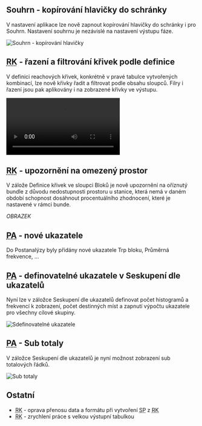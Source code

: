 ﻿---
categories: [fenix]
layout: fenix
---
## Souhrn - kopírování hlavičky do schránky
V nastavení aplikace lze nově zapnout kopírování hlavičky do schránky i pro Souhrn. Nastavení souhrnu je nezávislé na nastavení výstupu fáze. 

![Souhrn - kopírování hlavičky]({{site.url}}/data/hlavicka_souhrn.png "Souhrn - kopírování hlavičky")

## <abbr title="Reachové křivky">RK</abbr> - řazení a filtrování křivek podle definice
V definici reachových křivek, konkrétně v pravé tabulce vytvořených kombinací, lze nově křivky řadit a filtrovat podle obsahu sloupců. Filry i řazení jsou pak aplikovány i na zobrazené křivky ve výstupu.

<video src="{{site.url}}/data/rkdefinice_filtryarazeni.mp4" type="video/mp4" controls>Řazení a filtrování tabulek</video>

## <abbr title="Reachové křivky">RK</abbr> - upozornění na omezený prostor
V zálože Definice křivek ve sloupci Bloků je nově upozornění na oříznutý bundle z důvodu nedostupnosti prostoru u stanice, která nemá v daném období schopnost dosáhnout procentuálního zhodnocení, které je nastavené v rámci bunde.

*OBRAZEK*

## <abbr title="Postanalýza">PA</abbr> - nové ukazatele
Do Postanalýzy byly přidány nové ukazatele Trp bloku, Průměrná frekvence, ...

## <abbr title="Postanalýza">PA</abbr> - definovatelné ukazatele v Seskupení dle ukazatelů
Nyní lze v záložce Seskupení dle ukazatelů definovat počet histogramů a frekvencí k zobrazení, počet destinných míst a zapnutí výpočtu ukazatele pro všechny cílové skupiny.

![Sdefinovatelné ukazatele]({{site.url}}/data/definovatelneukazatele.png "definovatelné ukazatele")


## <abbr title="Postanalýza">PA</abbr> - Sub totaly
V záložce Seskupení dle ukazatelů je nyní možnost zobrazení sub totalových řádků.

![Sub totaly]({{site.url}}/data/subtotaly.png "Sub totaly")

## Ostatní
<ul>
	<li><abbr title="Reachové křivky">RK</abbr> - oprava přenosu data a formátu při vytvoření <abbr title="Strategický plán">SP</abbr> z <abbr title="Reachové křivky">RK</abbr> </li>
	<li><abbr title="Reachové křivky">RK</abbr> - zrychlení práce s velkou výstupní tabulkou</li>
</ul>
